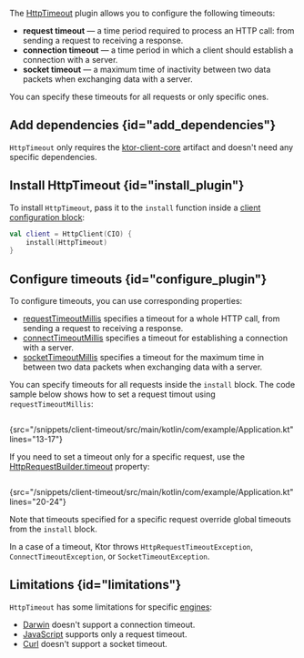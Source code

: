 [//]: # (title: Timeout)

<tldr>
<var name="example_name" value="client-timeout"/>
<include src="lib.xml" include-id="download_example"/>
</tldr>

The [HttpTimeout](https://api.ktor.io/ktor-client/ktor-client-core/io.ktor.client.plugins/-http-timeout/index.html) plugin allows you to configure the following timeouts:
* __request timeout__ — a time period required to process an HTTP call: from sending a request to receiving a response.
* __connection timeout__ — a time period in which a client should establish a connection with a server.
* __socket timeout__ — a maximum time of inactivity between two data packets when exchanging data with a server.

You can specify these timeouts for all requests or only specific ones.

## Add dependencies {id="add_dependencies"}
`HttpTimeout` only requires the [ktor-client-core](client-dependencies.md) artifact and doesn't need any specific dependencies.


## Install HttpTimeout {id="install_plugin"}

To install `HttpTimeout`, pass it to the `install` function inside a [client configuration block](create-client.md#configure-client):
```kotlin
val client = HttpClient(CIO) {
    install(HttpTimeout)
}
```


## Configure timeouts {id="configure_plugin"}

To configure timeouts, you can use corresponding properties:
* [requestTimeoutMillis](https://api.ktor.io/ktor-client/ktor-client-core/io.ktor.client.plugins/-http-timeout/-http-timeout-capability-configuration/request-timeout-millis.html) specifies a timeout for a whole HTTP call, from sending a request to receiving a response.
* [connectTimeoutMillis](https://api.ktor.io/ktor-client/ktor-client-core/io.ktor.client.plugins/-http-timeout/-http-timeout-capability-configuration/connect-timeout-millis.html) specifies a timeout for establishing a connection with a server.
* [socketTimeoutMillis](https://api.ktor.io/ktor-client/ktor-client-core/io.ktor.client.plugins/-http-timeout/-http-timeout-capability-configuration/socket-timeout-millis.html) specifies a timeout for the maximum time in between two data packets when exchanging data with a server.

You can specify timeouts for all requests inside the `install` block. The code sample below shows how to set a request timout using `requestTimeoutMillis`:
```kotlin
```
{src="/snippets/client-timeout/src/main/kotlin/com/example/Application.kt" lines="13-17"}

If you need to set a timeout only for a specific request, use the [HttpRequestBuilder.timeout](https://api.ktor.io/ktor-client/ktor-client-core/io.ktor.client.plugins/timeout.html) property:

```kotlin
```
{src="/snippets/client-timeout/src/main/kotlin/com/example/Application.kt" lines="20-24"}

Note that timeouts specified for a specific request override global timeouts from the `install` block.

In a case of a timeout, Ktor throws `HttpRequestTimeoutException`, `ConnectTimeoutException`, or `SocketTimeoutException`.


## Limitations {id="limitations"}

`HttpTimeout` has some limitations for specific [engines](http-client_engines.md):
* [Darwin](http-client_engines.md#darwin) doesn't support a connection timeout.
* [JavaScript](http-client_engines.md#js) supports only a request timeout.
* [Curl](http-client_engines.md#curl) doesn't support a socket timeout.
